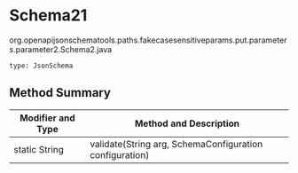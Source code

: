 # Schema21
org.openapijsonschematools.paths.fakecasesensitiveparams.put.parameters.parameter2.Schema2.java
```
type: JsonSchema
```

## Method Summary
| Modifier and Type | Method and Description |
| ----------------- | ---------------------- |
| static String | validate(String arg, SchemaConfiguration configuration) |
